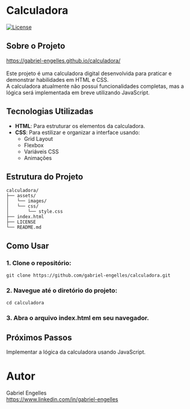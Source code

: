 # Calculadora
[![License](https://img.shields.io/badge/license-MIT-green.svg)](https://github.com/gabriel-engelles/calculadora/blob/main/LICENSE)
## Sobre o Projeto
https://gabriel-engelles.github.io/calculadora/<br>
<br>
Este projeto é uma calculadora digital desenvolvida para praticar e demonstrar habilidades em HTML e CSS.<br> 
A calculadora atualmente não possui funcionalidades completas, mas a lógica será implementada em breve utilizando JavaScript.

## Tecnologias Utilizadas

- **HTML**: Para estruturar os elementos da calculadora.
- **CSS**: Para estilizar e organizar a interface usando:
  - Grid Layout
  - Flexbox
  - Variáveis CSS
  - Animações

## Estrutura do Projeto
```plaintext
calculadora/
├── assets/
│   └── images/
│   └── css/
│       └── style.css   
├── index.html
├── LICENSE
└── README.md
```
## Como Usar
### 1. Clone o repositório:
```git
git clone https://github.com/gabriel-engelles/calculadora.git
```
### 2. Navegue até o diretório do projeto:
```git
cd calculadora
```
### 3. Abra o arquivo index.html em seu navegador.
## Próximos Passos
Implementar a lógica da calculadora usando JavaScript.

# Autor
Gabriel Engelles <br>
https://www.linkedin.com/in/gabriel-engelles


